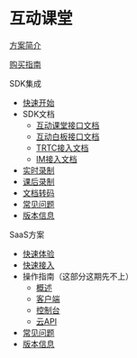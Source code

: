 # 互动课堂

[方案简介](./方案简介.md)

[购买指南](./购买指南.md)

SDK集成
- [快速开始](./PaaS/快速开始.md)
- SDK文档
    - [互动课堂接口文档](./PaaS/SDK文档/互动课堂接口文档.md)
    - [互动白板接口文档](./PaaS/SDK文档/互动白板接口文档.md)
    - [TRTC接入文档](https://cloud.tencent.com/document/product/647/16788)
    - [IM接入文档](https://cloud.tencent.com/document/product/269/)
- [实时录制](./PaaS/实时录制.md)
- [课后录制](./PaaS/课后录制.md)
- [文档转码](./PaaS/文档转码.md)
- [常见问题](./PaaS/常见问题.md)
- [版本信息](./PaaS/版本信息.md)


SaaS方案
- [快速体验](./SaaS/快速体验.md)
- [快速接入](./SaaS/快速接入.md)
- 操作指南（这部分这期先不上）
    - [概述](./SaaS/操作指南/概述.md)
    - [客户端](./SaaS/操作指南/客户端.md)
    - [控制台](./SaaS/操作指南/控制台.md)
    - [云API](./SaaS/操作指南/云API.md)
- [常见问题](./SaaS/常见问题.md)
- [版本信息](./SaaS/版本信息.md)
